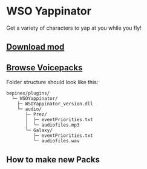 # WSO Yappinator

Get a variety of characters to yap at you while you fly!

## [Download mod](2.0.1/WSOYappinator_2.0.1.dll)

## [Browse Voicepacks](2.0.1/audio)

Folder structure should look like this:
```
bepinex/plugins/
  └─ WSOYappinator/
    ├─ WSOYappinator_version.dll
    └─ audio/
       ├─ Prez/
       │  ├─ eventPriorities.txt
       │  └─ audiofiles.mp3
       └─ Galaxy/
          ├─ eventPriorities.txt
          └─ audiofiles.wav
```
## How to make new Packs
